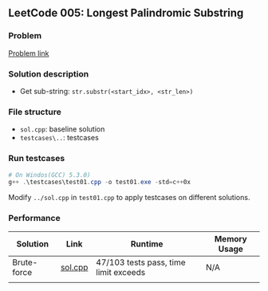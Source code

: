 ## LeetCode 005: Longest Palindromic Substring

### Problem

[Problem link](https://leetcode.com/problems/longest-palindromic-substring/)

### Solution description

- Get sub-string: `str.substr(<start_idx>, <str_len>)`


### File structure

 - `sol.cpp`: baseline solution
 - `testcases\..`: testcases

### Run testcases

```powershell
# On Windos(GCC) 5.3.0)
g++ .\testcases\test01.cpp -o test01.exe -std=c++0x
```

Modify `../sol.cpp`  in `test01.cpp` to apply testcases on different solutions.

### Performance

| Solution             | Link         | Runtime | Memory Usage |
| ------------------------ | ------- | ------------ | ------------ |
| Brute-force | [sol.cpp](sol.cpp) | 47/103 tests pass, time limit exceeds | N/A |
|          |      |         |              |

